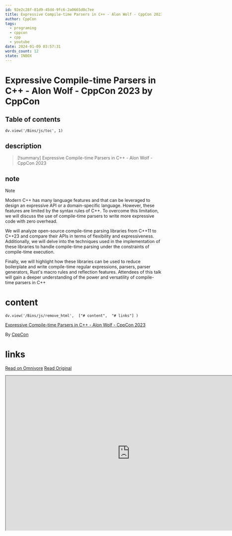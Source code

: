 ```yaml
---
id: 92e2c28f-81d9-45d4-9fc6-2a0665d0c7ee
title: Expressive Compile-time Parsers in C++ - Alon Wolf - CppCon 2023
author: CppCon
tags:
  - programing
  - cppcon
  - cpp
  - youtube
date: 2024-01-09 03:57:31
words_count: 12
state: INBOX
---
```


# Expressive Compile-time Parsers in C++ - Alon Wolf - CppCon 2023 by CppCon
## Table of contents
```dataviewjs 
dv.view('/Bins/js/toc', 1) 
```


## description
>[!summary] 
> Expressive Compile-time Parsers in C++ - Alon Wolf - CppCon 2023

## note
>[!note] 
>   Modern C++ has many language features and that can be leveraged to design an expressive API or a domain-specific language. However, these features are limited by the syntax rules of C++. To overcome this limitation, we will discuss the use of compile-time parsers to write more expressive code with zero overhead.

We will analyze open-source compile-time parsing libraries from C++11 to C++23 and compare their APIs in terms of flexibility and expressiveness. Additionally, we will delve into the techniques used in the implementation of these libraries to handle compile-time parsing under the constraints of compile-time execution.

Finally, we will highlight how these libraries can be used to reduce boilerplate and write compile-time regular expressions, parsers, parser generators, Rust's macro rules and reflection features. Attendees of this talk will gain a deeper understanding of the power and versatility of compile-time parsers in C++


# content
```dataviewjs 
dv.view('/Bins/js/remove_html',  ["# content",  "# links"] ) 
```
[Expressive Compile-time Parsers in C++ - Alon Wolf - CppCon 2023](https://www.youtube.com/watch?v=F5v%5Fq62S3Vg)

By [CppCon](https://www.youtube.com/@CppCon)



# links
[Read on Omnivore](https://omnivore.app/me/https-www-youtube-com-watch-v-f-5-v-q-62-s-3-vg-18cebeccbe6)
[Read Original](https://www.youtube.com/watch?v=F5v_q62S3Vg)

<iframe src="https://www.youtube.com/watch?v=F5v_q62S3Vg"  width="800" height="500"></iframe>
